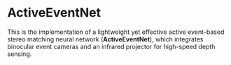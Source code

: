 # ActiveEventNet

This is the implementation of a lightweight yet effective active event-based stereo matching neural network (**ActiveEventNet**), which integrates binocular event cameras and an infrared projector for high-speed depth sensing.


